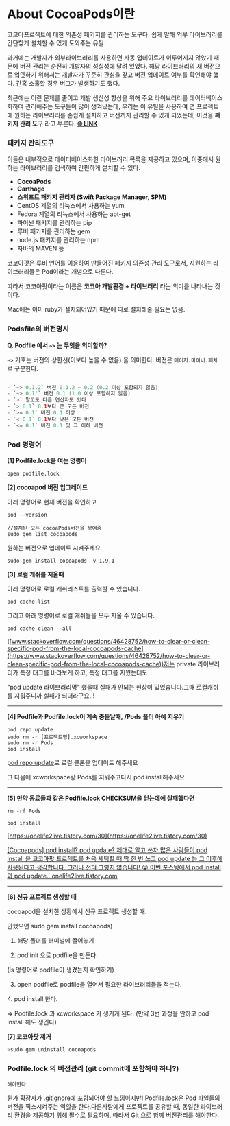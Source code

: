 # About CocoaPods이란

코코아프로젝트에 대한 의존성 패키지를 관리하는 도구다. 쉽게 말해 외부 라이브러리를 간단핳게 설치할 수 있게 도와주는 유틸

과거에는 개발자가 외부라이브러리를 사용하면 자동 업데이트가 이루어지지 않았기 때문에 버전 관리는 순전히 개발자의 성실성에 달려 있었다. 해당 라이브러리의 새 버전으로 업뎃하기 위해서는 개발자가 꾸준히 관심을 갖고 버전 업데이트 여부를 확인해야 했다. 간혹 소홀할 경우 버그가 발생하기도 했다.

최근에는 이런 문제를 줄이고 개발 생산성 향상을 위해 주요 라이브러리를 데이터베이스화하여 관리해주는 도구들이 많이 생겨났는데, 우리는 이 유틸을 사용하여 앱 프로젝트에 원하는 라이브러리를 손쉽게 설치하고 버전까지 관리할 수 있게 되었는데, 이것을 **패키지 관리 도구** 라고 부른다.
**[🌐 LINK](https://cocoapods.org/)**

### 패키지 관리도구

이들은 내부적으로 데이터베이스화한 라이브러리 목록을 제공하고 있으며, 이중에서 원하는 라이브러리를 검색하여 간편하게 설치할 수 있다.

- **CocoaPods**
- **Carthage**
- **스위프트 패키지 관리자 (Swift Package Manager, SPM)**
- CentOS 계열의 리눅스에서 사용하는 yum
- Fedora 계열의 리눅스에서 사용하는 apt-get
- 파이썬 패키지를 관리하는 pip
- 루비 패키지를 관리하는 gem
- node.js 패키지를 관리하는 npm
- 자바의 MAVEN 등

코코아팟은 루비 언어를 이용하여 만들어진 패키지 의존성 관리 도구로서, 지원하는 라이브러리들은 Pod이라는 개념으로 다룬다.

따라서 코코아팟이라는 이름은 **코코아 개발환경 + 라이브러리** 라는 의미를 나타내는 것이다.

Mac에는 이미 ruby가 설치되어있기 때문에 따로 설치해줄 필요는 없음.

### Podsfile의 버전명시

**Q. Podfile 에서 `~>` 는 무엇을 의미할까?**

`~>` 기호는 버전의 상한선(이보다 높을 수 없음) 을 의미한다. 버전은 `메이저.마이너.패치`로 구분한다.

```swift

- `~> 0.1.2` 버전 0.1.2 ~ 0.2 (0.2 이상 포함되지 않음)
- `~> 0.1'` 버전 0.1 (1.0 이상 포함하지 않음)
- `>` 말고도 다른 연산자도 있다
- `> 0.1` 0.1보다 큰 모든 버전
- `>= 0.1` 버전 0.1 이상
- `< 0.1` 0.1보다 낮은 모든 버전
- `<= 0.1` 버전 0.1 및 그 이하 버전
```

### Pod 명령어

**[1] Podfile.lock을 여는 명렁어**

```
open podfile.lock
```

**[2] cocoapod 버전 업그레이드**

아래 명령어로 현재 버전을 확인하고

```
pod --version

//설치된 모든 cocoaPods버전을 보여줌
sudo gem list cocoapods
```

원하는 버전으로 업데이트 시켜주세요

```
sudo gem install cocoapods -v 1.9.1
```

**[3] 로컬 캐쉬를 지울때**

아래 명령어로 로컬 캐쉬리스트를 출력할 수 있습니다.

```
pod cache list
```

그리고 아래 명령어로 로컬 캐쉬들을 모두 지울 수 있습니다.

```
pod cache clean --all
```

([www.stackoverflow.com/questions/46428752/how-to-clear-or-clean-specific-pod-from-the-local-cocoapods-cache](https://www.stackoverflow.com/questions/46428752/how-to-clear-or-clean-specific-pod-from-the-local-cocoapods-cache))저는 private 라이브러리가 특정 태그를 바라보게 하고, 특정 태그를 지웠는데도

"pod update 라이브러리명" 했을때 실패가 안되는 현상이 있었습니다.그때 로컬캐쉬를 지워주니까 실패가 되더라구요..!

---

**[4] Podfile과 Podfile.lock이 계속 충돌날때, /Pods 폴더 아예 지우기**

```
pod repo update
sudo rm -r [프로젝트명].xcworkspace
sudo rm -r Pods
pod install
```

[pod repo update](https://guides.cocoapods.org/terminal/commands.html#pod_repo_update)로 로컬 클론을 업데이트 해주세요

그 다음에 xcworkspace랑 Pods를 지워주고다시 pod install해주세요

---

**[5] 만약 동료들과 같은 Podfile.lock CHECKSUM을 얻는데에 실패했다면**

```
rm -rf Pods
```

```
pod install
```

[https://onelife2live.tistory.com/30](https://onelife2live.tistory.com/30)

[
[Cocoapods] pod install? pod update? 제대로 알고 쓰자
많은 사람들이 pod install 을 코코아팟 프로젝트를 처음 세팅할 때 딱 한 번 쓰고 pod update 는 그 이후에 사용된다고 생각합니다. 그러나 전혀 그렇지 않습니다! 😝 이번 포스팅에서 pod install 과 pod update..
onelife2live.tistory.com](https://onelife2live.tistory.com/30)

---

**[6] 신규 프로젝트 생성할 때**

cocoapod을 설치한 상황에서 신규 프로젝트 생성할 때.

안했으면 sudo gem install cocoapods)

1. 해당 폴더를 터미널에 끌어놓기

2. pod init 으로 podfile을 만든다.

(ls 명령어로 podfile이 생겼는지 확인하기)

3. open podfile로 podfile을 열어서 필요한 라이브러리들을 적는다.

4. pod install 한다.

=> Podfile.lock 과 xcworkspace 가 생기게 된다. (만약 3번 과정을 안하고 pod install 해도 생긴다)

**[7] 코코아팟 제거**

```swift
>sudo gem uninstall cocoapods
```

### Podfile.lock 의 버전관리 (git commit에 포함해야 하나?)

`해야한다`

뭔가 확장자가 .gitignore에 포함되어야 할 느낌이지만! Podfile.lock은 Pod 파일들의 버전을 픽스시켜주는 역할을 한다.다른사람에게 프로젝트를 공유할 때, 동일한 라이브러리 환경을 제공하기 위해 필수로 필요하며, 따라서 Git 으로 함께 버전관리를 해야한다.
